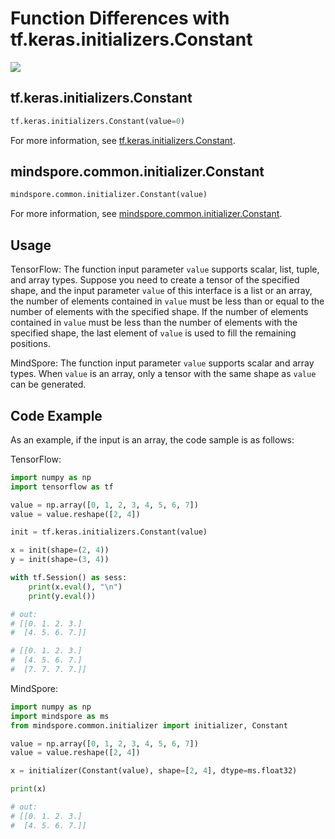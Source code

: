 # Function Differences with tf.keras.initializers.Constant

<a href="https://gitee.com/mindspore/docs/blob/master/docs/mindspore/source_en/note/api_mapping/tensorflow_diff/initConst.md" target="_blank"><img src="https://mindspore-website.obs.cn-north-4.myhuaweicloud.com/website-images/r2.0/resource/_static/logo_source_en.png"></a>

## tf.keras.initializers.Constant

```python
tf.keras.initializers.Constant(value=0)
```

For more information, see [tf.keras.initializers.Constant](https://tensorflow.google.cn/versions/r2.6/api_docs/python/tf/keras/initializers/Constant).

## mindspore.common.initializer.Constant

```python
mindspore.common.initializer.Constant(value)
```

For more information, see [mindspore.common.initializer.Constant](https://mindspore.cn/docs/en/master/api_python/mindspore.common.initializer.html#mindspore.common.initializer.Constant).

## Usage

TensorFlow: The function input parameter `value` supports scalar, list, tuple, and array types. Suppose you need to create a tensor of the specified shape, and the input parameter `value` of this interface is a list or an array, the number of elements contained in `value` must be less than or equal to the number of elements with the specified shape. If the number of elements contained in `value` must be less than the number of elements with the specified shape, the last element of `value` is used to fill the remaining positions.

MindSpore: The function input parameter `value` supports scalar and array types. When `value` is an array, only a tensor with the same shape as `value` can be generated.

## Code Example

As an example, if the input is an array, the code sample is as follows:

TensorFlow:

```python
import numpy as np
import tensorflow as tf

value = np.array([0, 1, 2, 3, 4, 5, 6, 7])
value = value.reshape([2, 4])

init = tf.keras.initializers.Constant(value)

x = init(shape=(2, 4))
y = init(shape=(3, 4))

with tf.Session() as sess:
    print(x.eval(), "\n")
    print(y.eval())

# out:
# [[0. 1. 2. 3.]
#  [4. 5. 6. 7.]]

# [[0. 1. 2. 3.]
#  [4. 5. 6. 7.]
#  [7. 7. 7. 7.]]
```

MindSpore:

```python
import numpy as np
import mindspore as ms
from mindspore.common.initializer import initializer, Constant

value = np.array([0, 1, 2, 3, 4, 5, 6, 7])
value = value.reshape([2, 4])

x = initializer(Constant(value), shape=[2, 4], dtype=ms.float32)

print(x)

# out:
# [[0. 1. 2. 3.]
#  [4. 5. 6. 7.]]
```



